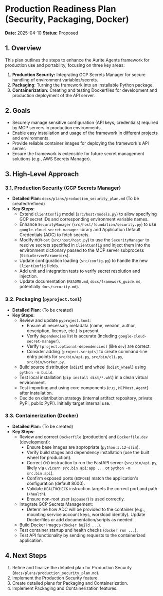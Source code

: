 # Production Readiness Plan (Security, Packaging, Docker)

**Date:** 2025-04-10
**Status:** Proposed

## 1. Overview

This plan outlines the steps to enhance the Aurite Agents framework for production use and portability, focusing on three key areas:
1.  **Production Security:** Integrating GCP Secrets Manager for secure handling of environment variables/secrets.
2.  **Packaging:** Turning the framework into an installable Python package.
3.  **Containerization:** Creating and testing Dockerfiles for development and production deployment of the API server.

## 2. Goals

*   Securely manage sensitive configuration (API keys, credentials) required by MCP servers in production environments.
*   Enable easy installation and usage of the framework in different projects and environments.
*   Provide reliable container images for deploying the framework's API server.
*   Ensure the framework is extensible for future secret management solutions (e.g., AWS Secrets Manager).

## 3. High-Level Approach

### 3.1. Production Security (GCP Secrets Manager)

*   **Detailed Plan:** `docs/plans/production_security_plan.md` (To be created/refined)
*   **Key Steps:**
    *   Extend `ClientConfig` model (`src/host/models.py`) to allow specifying GCP secret IDs and corresponding environment variable names.
    *   Enhance `SecurityManager` (`src/host/foundation/security.py`) to use `google-cloud-secret-manager` library and Application Default Credentials (ADC) to fetch secrets.
    *   Modify `MCPHost` (`src/host/host.py`) to use the `SecurityManager` to resolve secrets specified in `ClientConfig` and inject them into the environment dictionary passed to the MCP server subprocess (`StdioServerParameters`).
    *   Update configuration loading (`src/config.py`) to handle the new `ClientConfig` fields.
    *   Add unit and integration tests to verify secret resolution and injection.
    *   Update documentation (`README.md`, `docs/framework_guide.md`, potentially `docs/security.md`).

### 3.2. Packaging (`pyproject.toml`)

*   **Detailed Plan:** (To be created)
*   **Key Steps:**
    *   Review and update `pyproject.toml`:
        *   Ensure all necessary metadata (name, version, author, description, license, etc.) is present.
        *   Verify `dependencies` list is accurate (including `google-cloud-secret-manager`).
        *   Verify `[project.optional-dependencies]` (like `dev`) are correct.
        *   Consider adding `[project.scripts]` to create command-line entry points for `src/bin/api.py`, `src/bin/cli.py`, `src/bin/worker.py`.
    *   Build source distribution (`sdist`) and wheel (`bdist_wheel`) using `python -m build`.
    *   Test local installation (`pip install dist/*.whl`) in a clean virtual environment.
    *   Test importing and using core components (e.g., `MCPHost`, `Agent`) after installation.
    *   Decide on distribution strategy (internal artifact repository, private PyPI, public PyPI). Initially target internal use.

### 3.3. Containerization (Docker)

*   **Detailed Plan:** (To be created)
*   **Key Steps:**
    *   Review and correct `Dockerfile` (production) and `Dockerfile.dev` (development):
        *   Ensure base images are appropriate (`python:3.12-slim`).
        *   Verify build stages and dependency installation (use the built wheel for production).
        *   Correct `CMD` instruction to run the FastAPI server (`src/bin/api.py`, likely via `uvicorn src.bin.api:app ...` or `python -m src.bin.api`).
        *   Confirm exposed ports (`EXPOSE`) match the application's configuration (default 8000).
        *   Validate `HEALTHCHECK` instruction targets the correct port and path (`/health`).
        *   Ensure non-root user (`appuser`) is used correctly.
    *   Integrate GCP Secrets Management:
        *   Determine how ADC will be provided to the container (e.g., mounting service account keys, workload identity). Update Dockerfiles or add documentation/scripts as needed.
    *   Build Docker images (`docker build ...`).
    *   Test container startup and health checks (`docker run ...`).
    *   Test API functionality by sending requests to the containerized application.

## 4. Next Steps

1.  Refine and finalize the detailed plan for Production Security (`docs/plans/production_security_plan.md`).
2.  Implement the Production Security feature.
3.  Create detailed plans for Packaging and Containerization.
4.  Implement Packaging and Containerization features.
